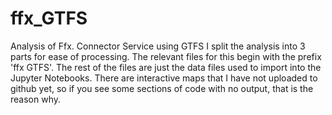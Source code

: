 # ffx_GTFS
Analysis of Ffx. Connector Service using GTFS
I split the analysis into 3 parts for ease of processing. The relevant files for this begin with the prefix 'ffx GTFS'.
The rest of the files are just the data files used to import into the Jupyter Notebooks.
There are interactive maps that I have not uploaded to github yet, so if you see some sections of code with no output, that is the reason why.
